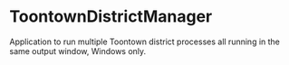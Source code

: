 # ToontownDistrictManager
Application to run multiple Toontown district processes all running in the same output window, Windows only.
